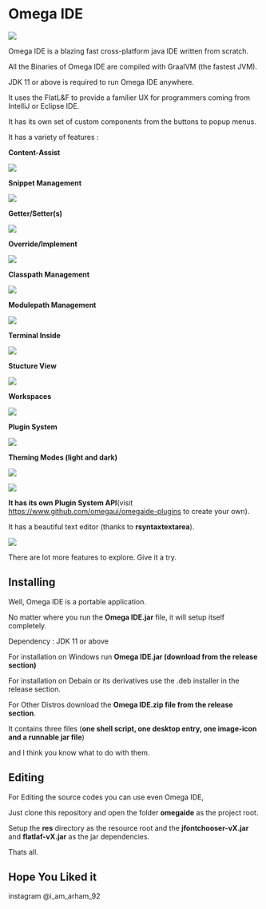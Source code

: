 # **Omega IDE**
![](/images/light.png)

Omega IDE is a blazing fast cross-platform java IDE written from scratch.

All the Binaries of Omega IDE are compiled with GraalVM (the fastest JVM).

JDK 11 or above is required to run Omega IDE anywhere.

It uses the FlatL&F to provide a familier UX for programmers coming from IntelliJ or Eclipse IDE.

It has its own set of custom components from the buttons to popup menus.

It has a variety of features :

**Content-Assist**

![](/images/content_assist.png)

**Snippet Management**

![](/images/snippet_manager.png)

**Getter/Setter(s)**

![](/images/getter-setter.png)

**Override/Implement**

![](/images/override-impl.png)

**Classpath Management**

![](/images/classpath.png)


**Modulepath Management**

![](/images/modulepath.png)

**Terminal Inside**

![](/images/shell.png)

**Stucture View**

![](/images/structure-view.png)

**Workspaces**

![](/images/workspace.png)

**Plugin System**

![](/images/plugin-manager.png)

**Theming Modes (light and dark)**

![](/images/light.png)

![](/images/dark.png)


**It has its own Plugin System API**(visit https://www.github.com/omegaui/omegaide-plugins to create your own).

It has a beautiful text editor (thanks to **rsyntaxtextarea**).

![](/images/about_section.png)

There are lot more features to explore. Give it a try.

## Installing
Well, Omega IDE is a portable application.

No matter where you run the **Omega IDE.jar** file, it will setup itself completely.

Dependency : JDK 11 or above

For installation on Windows run **Omega IDE.jar (download from the release section)**

For installation on Debain or its derivatives use the .deb installer in the release section.

For Other Distros download the **Omega IDE.zip file from the release section**. 

It contains three files (**one shell script, one desktop entry, one image-icon and a runnable jar file**) 

and I think you know what to do with them.

## Editing

For Editing the source codes you can use even Omega IDE,

Just clone this repository and open the folder **omegaide** as the project root.

Setup the **res** directory as the resource root and the **jfontchooser-vX.jar** and **flatlaf-vX.jar** as the jar dependencies.


Thats all.


## Hope You Liked it
instagram @i_am_arham_92

